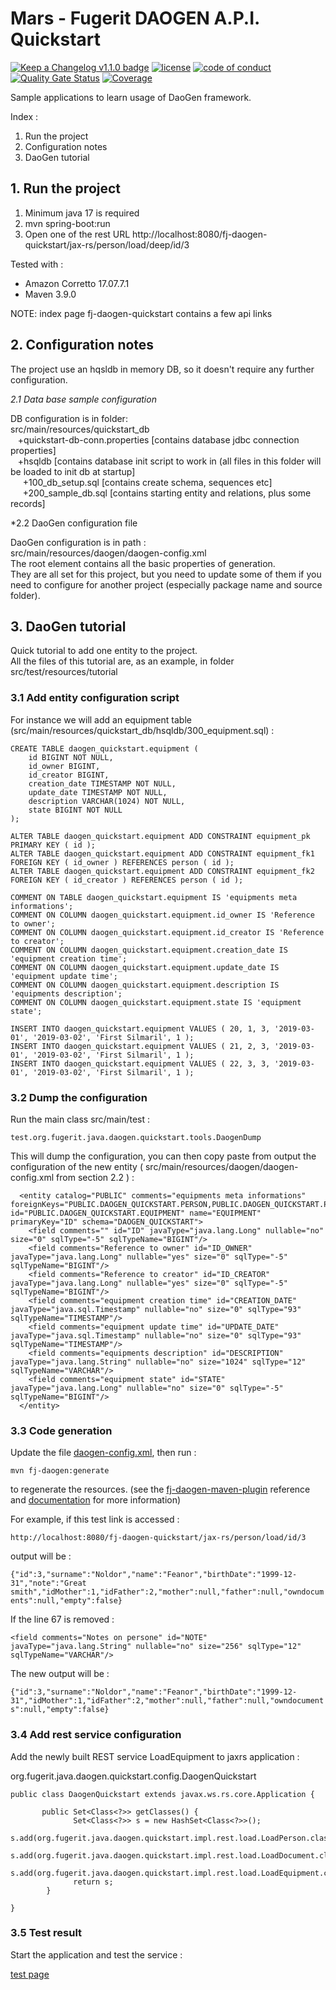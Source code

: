 # Mars - Fugerit DAOGEN A.P.I. Quickstart  

[![Keep a Changelog v1.1.0 badge](https://img.shields.io/badge/changelog-Keep%20a%20Changelog%20v1.1.0-%23E05735)](https://github.com/fugerit-org/fj-daogen-quickstart/blob/main/CHANGELOG.md) 
[![license](https://img.shields.io/badge/License-Apache%20License%202.0-teal.svg)](https://opensource.org/licenses/Apache-2.0)
[![code of conduct](https://img.shields.io/badge/conduct-Contributor%20Covenant-purple.svg)](https://github.com/fugerit-org/fj-universe/blob/main/CODE_OF_CONDUCT.md)
[![Quality Gate Status](https://sonarcloud.io/api/project_badges/measure?project=fugerit-org_fj-daogen-quickstart&metric=alert_status)](https://sonarcloud.io/summary/new_code?id=fugerit-org_fj-daogen-quickstart)
[![Coverage](https://sonarcloud.io/api/project_badges/measure?project=fugerit-org_fj-daogen-quickstart&metric=coverage)](https://sonarcloud.io/summary/new_code?id=fugerit-org_fj-daogen-quickstart)

Sample applications to learn usage of DaoGen framework.  

Index : 
1. Run the project
2. Configuration notes
3. DaoGen tutorial

## 1. Run the project ##

1. Minimum java 17 is required
2. mvn spring-boot:run
3. Open one of the rest URL http://localhost:8080/fj-daogen-quickstart/jax-rs/person/load/deep/id/3  

Tested with :
* Amazon Corretto 17.07.7.1
* Maven 3.9.0

NOTE: index page fj-daogen-quickstart contains a few api links  


## 2. Configuration notes ##

The project use an hqsldb in memory DB, so it doesn't require any further configuration.  

*2.1 Data base sample configuration*

DB configuration is in folder:  
src/main/resources/quickstart_db  
&nbsp;&nbsp; +quickstart-db-conn.properties   [contains database jdbc connection properties]  
&nbsp;&nbsp; +hsqldb  [contains database init script to work in (all files in this folder will be loaded to init db at startup]  
&nbsp;&nbsp;&nbsp;&nbsp;	+100_db_setup.sql [contains create schema, sequences etc]  
&nbsp;&nbsp;&nbsp;&nbsp;	+200_sample_db.sql [contains starting entity and relations, plus some records]  

*2.2 DaoGen configuration file

DaoGen configuration is in path :    
src/main/resources/daogen/daogen-config.xml   
The root element contains all the basic properties of generation.    
They are all set for this project, but you need to update some of them if you need to configure for another project (especially package name and source folder).  


## 3. DaoGen tutorial ##

Quick tutorial to add one entity to the project.  
All the files of this tutorial are, as an example, in folder src/test/resources/tutorial  

### 3.1 Add entity configuration script

For instance we will add an equipment table (src/main/resources/quickstart_db/hsqldb/300_equipment.sql) :   

```
CREATE TABLE daogen_quickstart.equipment (
	id BIGINT NOT NULL,
	id_owner BIGINT,
	id_creator BIGINT,
	creation_date TIMESTAMP NOT NULL,
	update_date TIMESTAMP NOT NULL,
	description VARCHAR(1024) NOT NULL,
	state BIGINT NOT NULL
);

ALTER TABLE daogen_quickstart.equipment ADD CONSTRAINT equipment_pk PRIMARY KEY ( id );
ALTER TABLE daogen_quickstart.equipment ADD CONSTRAINT equipment_fk1 FOREIGN KEY ( id_owner ) REFERENCES person ( id );
ALTER TABLE daogen_quickstart.equipment ADD CONSTRAINT equipment_fk2 FOREIGN KEY ( id_creator ) REFERENCES person ( id );

COMMENT ON TABLE daogen_quickstart.equipment IS 'equipments meta informations';
COMMENT ON COLUMN daogen_quickstart.equipment.id_owner IS 'Reference to owner';
COMMENT ON COLUMN daogen_quickstart.equipment.id_creator IS 'Reference to creator';
COMMENT ON COLUMN daogen_quickstart.equipment.creation_date IS 'equipment creation time';
COMMENT ON COLUMN daogen_quickstart.equipment.update_date IS 'equipment update time';
COMMENT ON COLUMN daogen_quickstart.equipment.description IS 'equipments description';
COMMENT ON COLUMN daogen_quickstart.equipment.state IS 'equipment state';

INSERT INTO daogen_quickstart.equipment VALUES ( 20, 1, 3, '2019-03-01', '2019-03-02', 'First Silmaril', 1 );
INSERT INTO daogen_quickstart.equipment VALUES ( 21, 2, 3, '2019-03-01', '2019-03-02', 'First Silmaril', 1 );
INSERT INTO daogen_quickstart.equipment VALUES ( 22, 3, 3, '2019-03-01', '2019-03-02', 'First Silmaril', 1 );
```

### 3.2 Dump the configuration

Run the main class src/main/test : 

`test.org.fugerit.java.daogen.quickstart.tools.DaogenDump`

This will dump the configuration, you can then copy paste from output the configuration of the new entity ( src/main/resources/daogen/daogen-config.xml from section 2.2 ) : 

```
  <entity catalog="PUBLIC" comments="equipments meta informations" foreignKeys="PUBLIC.DAOGEN_QUICKSTART.PERSON,PUBLIC.DAOGEN_QUICKSTART.PERSON" id="PUBLIC.DAOGEN_QUICKSTART.EQUIPMENT" name="EQUIPMENT" primaryKey="ID" schema="DAOGEN_QUICKSTART">
    <field comments="" id="ID" javaType="java.lang.Long" nullable="no" size="0" sqlType="-5" sqlTypeName="BIGINT"/>
    <field comments="Reference to owner" id="ID_OWNER" javaType="java.lang.Long" nullable="yes" size="0" sqlType="-5" sqlTypeName="BIGINT"/>
    <field comments="Reference to creator" id="ID_CREATOR" javaType="java.lang.Long" nullable="yes" size="0" sqlType="-5" sqlTypeName="BIGINT"/>
    <field comments="equipment creation time" id="CREATION_DATE" javaType="java.sql.Timestamp" nullable="no" size="0" sqlType="93" sqlTypeName="TIMESTAMP"/>
    <field comments="equipment update time" id="UPDATE_DATE" javaType="java.sql.Timestamp" nullable="no" size="0" sqlType="93" sqlTypeName="TIMESTAMP"/>
    <field comments="equipments description" id="DESCRIPTION" javaType="java.lang.String" nullable="no" size="1024" sqlType="12" sqlTypeName="VARCHAR"/>
    <field comments="equipment state" id="STATE" javaType="java.lang.Long" nullable="no" size="0" sqlType="-5" sqlTypeName="BIGINT"/>
  </entity>
```


### 3.3 Code generation

Update the file [daogen-config.xml](src/main/daogen/daogen-config.xml), then run : 

`mvn fj-daogen:generate`

to regenerate the resources. (see the [fj-daogen-maven-plugin](https://docs.fugerit.org/data/java/site/fj-daogen-maven-plugin/generate-mojo.html) reference and [documentation](https://marsdocs.fugerit.org/src/docs/maven-plugin/generate.html) for more information)

For example, if this test link is accessed : 

`http://localhost:8080/fj-daogen-quickstart/jax-rs/person/load/id/3`

output will be : 

`{"id":3,"surname":"Noldor","name":"Feanor","birthDate":"1999-12-31","note":"Great smith","idMother":1,"idFather":2,"mother":null,"father":null,"owndocuments":null,"empty":false}`

If the line 67 is removed : 

`<field comments="Notes on persone" id="NOTE" javaType="java.lang.String" nullable="no" size="256" sqlType="12" sqlTypeName="VARCHAR"/>`

The new output will be :


`{"id":3,"surname":"Noldor","name":"Feanor","birthDate":"1999-12-31","idMother":1,"idFather":2,"mother":null,"father":null,"owndocuments":null,"empty":false}`


### 3.4 Add rest service configuration

Add the newly built REST service LoadEquipment to jaxrs application : 

org.fugerit.java.daogen.quickstart.config.DaogenQuickstart  

```
public class DaogenQuickstart extends javax.ws.rs.core.Application {

	   public Set<Class<?>> getClasses() {
		      Set<Class<?>> s = new HashSet<Class<?>>();
		      s.add(org.fugerit.java.daogen.quickstart.impl.rest.load.LoadPerson.class);
		      s.add(org.fugerit.java.daogen.quickstart.impl.rest.load.LoadDocument.class);
		      s.add(org.fugerit.java.daogen.quickstart.impl.rest.load.LoadEquipment.class);
		      return s;
		}
	
}
```

### 3.5 Test result

Start the application and test the service :   

[test page](http://localhost:8080/fj-daogen-quickstart/)
